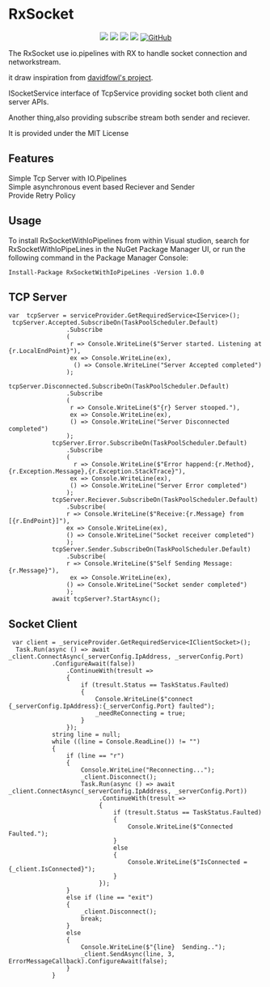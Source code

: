 # RxSocket 
<p align=center>
<a target="_blank" href="https://www.nuget.org/packages/RxSocketWithIoPipeLines/" title="nuget version"><img src="https://img.shields.io/badge/nuget-v1.0.0-blue.svg"></a>
<a target="_blank" href="https://github.com/ricoisme/RxSocket/tree/master" title="Build Status"><img src="https://img.shields.io/badge/build-passing-green.svg"></a>
<a target="_blank" href="https://github.com/ricoisme/RxSocket/tree/master/RxSocket.UnitTests" title="Test Status"><img src="https://img.shields.io/badge/tests-1%20passed-green.svg"></a>
<a target="_blank" href="http://nodejs.org/download/" title="net standard version">
<img src="https://img.shields.io/badge/netstandard-2.0-blue.svg"></a>
<a target="_blank" href="https://opensource.org/licenses/MIT" title="License: MIT">
<img alt="GitHub" src="https://img.shields.io/github/license/ricoisme/RxSocket.svg">
</a>
</p>


The RxSocket use io.pipelines with RX to handle socket connection and networkstream.

it draw inspiration from [davidfowl's project](https://github.com/davidfowl/TcpEcho).

ISocketService interface of TcpService providing socket both client and server APIs. 

Another thing,also providing subscribe stream both sender and reciever.

It is provided under the MIT License

## Features
Simple Tcp Server with IO.Pipelines  
Simple asynchronous event based Reciever and Sender  
Provide Retry Policy

## Usage
To install RxSocketWithIoPipelines from within Visual studion, search for RxSocketWithIoPipeLines in the NuGet Package Manager UI, or run the following command in the Package Manager Console:
```
Install-Package RxSocketWithIoPipeLines -Version 1.0.0
```

## TCP Server
```
var  tcpServer = serviceProvider.GetRequiredService<IService>();
 tcpServer.Accepted.SubscribeOn(TaskPoolScheduler.Default)
                .Subscribe
                (
                 r => Console.WriteLine($"Server started. Listening at {r.LocalEndPoint}"),
                 ex => Console.WriteLine(ex),
                  () => Console.WriteLine("Server Accepted completed")
                );
            tcpServer.Disconnected.SubscribeOn(TaskPoolScheduler.Default)
                .Subscribe
                (
                 r => Console.WriteLine($"{r} Server stooped."),
                 ex => Console.WriteLine(ex),
                 () => Console.WriteLine("Server Disconnected completed")
                );
            tcpServer.Error.SubscribeOn(TaskPoolScheduler.Default)
                .Subscribe
                (
                  r => Console.WriteLine($"Error happend:{r.Method}, {r.Exception.Message},{r.Exception.StackTrace}"),
                 ex => Console.WriteLine(ex),
                 () => Console.WriteLine("Server Error completed")
                );
            tcpServer.Reciever.SubscribeOn(TaskPoolScheduler.Default)
                .Subscribe(
                r => Console.WriteLine($"Receive:{r.Message} from [{r.EndPoint}]"),
                ex => Console.WriteLine(ex),
                () => Console.WriteLine("Socket receiver completed")
                );
            tcpServer.Sender.SubscribeOn(TaskPoolScheduler.Default)
                .Subscribe(
                r => Console.WriteLine($"Self Sending Message:{r.Message}"),
                 ex => Console.WriteLine(ex),
                () => Console.WriteLine("Socket sender completed")
                );
            await tcpServer?.StartAsync();
```

## Socket Client
```
 var client = _serviceProvider.GetRequiredService<IClientSocket>();
  Task.Run(async () => await _client.ConnectAsync(_serverConfig.IpAddress, _serverConfig.Port)
            .ConfigureAwait(false))
                .ContinueWith(tresult =>
                {
                    if (tresult.Status == TaskStatus.Faulted)
                    {
                        Console.WriteLine($"connect {_serverConfig.IpAddress}:{_serverConfig.Port} faulted");
                        _needReConnecting = true;
                    }
                });
            string line = null;
            while ((line = Console.ReadLine()) != "")
            {
                if (line == "r")
                {
                    Console.WriteLine("Reconnecting...");
                    _client.Disconnect();
                    Task.Run(async () => await _client.ConnectAsync(_serverConfig.IpAddress, _serverConfig.Port))
                         .ContinueWith(tresult =>
                         {
                             if (tresult.Status == TaskStatus.Faulted)
                             {
                                 Console.WriteLine($"Connected Faulted.");
                             }
                             else
                             {
                                 Console.WriteLine($"IsConnected = {_client.IsConnected}");
                             }
                         });
                }
                else if (line == "exit")
                {
                    _client.Disconnect();
                    break;
                }
                else
                {
                    Console.WriteLine($"{line}  Sending..");
                    _client.SendAsync(line, 3, ErrorMessageCallback).ConfigureAwait(false);
                }
            }
```
